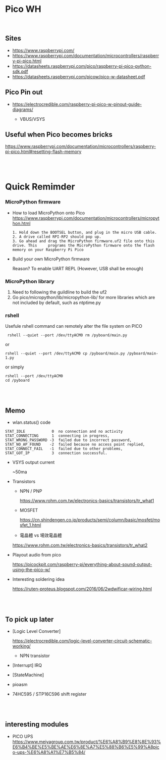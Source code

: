 # Pico WH

<br>

## Sites

- https://www.raspberrypi.com/
- https://www.raspberrypi.com/documentation/microcontrollers/raspberry-pi-pico.html
- https://datasheets.raspberrypi.com/pico/raspberry-pi-pico-python-sdk.pdf
- https://datasheets.raspberrypi.com/picow/pico-w-datasheet.pdf

## Pico Pin out 

- https://electrocredible.com/raspberry-pi-pico-w-pinout-guide-diagrams/

    - VBUS/VSYS

## Useful when Pico becomes bricks

https://www.raspberrypi.com/documentation/microcontrollers/raspberry-pi-pico.html#resetting-flash-memory

<br><br>

# Quick Remimder

### MicroPython firmware

- How to load MicroPython onto Pico
    https://www.raspberrypi.com/documentation/microcontrollers/micropython.html

    ```
    1. Hold down the BOOTSEL button, and plug in the micro USB cable.
    2. A drive called RPI-RP2 should pop up. 
    3. Go ahead and drag the MicroPython firmware.uf2 file onto this drive. This     programs the MicroPython firmware onto the flash memory on your Raspberry Pi Pico

- Build your own MicroPython firmware 

    Reason?  To enable UART REPL (However, USB shall be enough)

### MicroPython library 

1.  Need to following the guildline to build the uf2
2. Go pico/micropython/lib/micropython-lib/ for more libraries which are not included by default, such as ntptime.py



### rshell

Usefule rshell command can remotely alter the file system on PICO

```
 rshell --quiet --port /dev/ttyACM0 rm /pyboard/main.py
 ```

 or 

 ```
rshell --quiet --port /dev/ttyACM0 cp /pyboard/main.py /pyboard/main-1.py
```

or  simply 
```
rshell --port /dev/ttyACM0
cd /pyboard
```


<br><br>

## Memo 

 - wlan.status() code
```
STAT_IDLE            0  no connection and no activity
STAT_CONNECTING      1  connecting in progress,
STAT_WRONG_PASSWORD -3  failed due to incorrect password,
STAT_NO_AP_FOUND    -2  failed because no access point replied,
STAT_CONNECT_FAIL   -1  failed due to other problems,
STAT_GOT_IP          3  connection successful.
```

 - VSYS output current

   ~50ma

- Transistors

    - NPN / PNP 
        
        https://www.rohm.com.tw/electronics-basics/transistors/tr_what1

    - MOSFET

        https://cn.shindengen.co.jp/products/semi/column/basic/mosfet/mosfet_1.html

    - 電晶體 vs 場效電晶體
    
    https://www.rohm.com.tw/electronics-basics/transistors/tr_what2

- Playout audio from pico

    https://picockpit.com/raspberry-pi/everything-about-sound-output-using-the-pico-w/


- Interesting soldering idea

    https://ruten-proteus.blogspot.com/2016/06/2wdwificar-wiring.html

<br><br>

## To pick up later

- [Logic Level Converter]

    https://electrocredible.com/logic-level-converter-circuit-schematic-working/

    -  NPN transistor

- [Interrupt]  IRQ

- [StateMachine]

- pioasm

- 74HC595 / STP16C596 shift register

<br><br>


## interesting modules

- PICO UPS
    https://www.meiyagroup.com.tw/product/%E6%A8%B9%E8%8E%93%E6%B4%BE%E5%BE%AE%E6%8E%A7%E5%88%B6%E5%99%A8pico-ups-%E6%A8%A1%E7%B5%84/